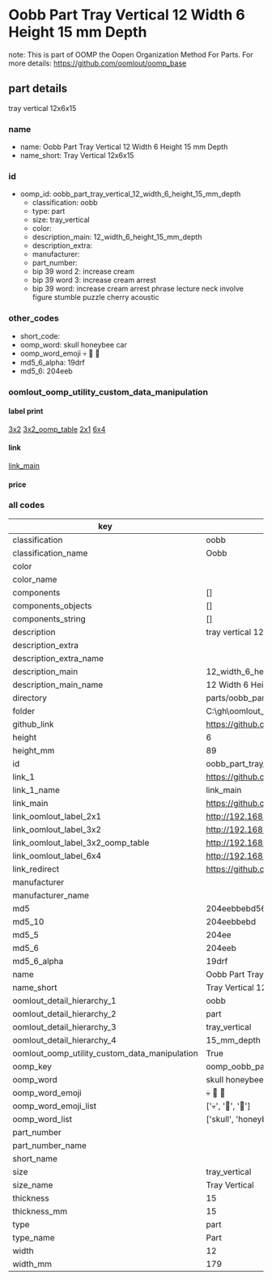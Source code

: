 # Oobb Part Tray Vertical 12 Width 6 Height 15 mm Depth  

note: This is part of OOMP the Oopen Organization Method For Parts. For more details: https://github.com/oomlout/oomp_base

##  part details
  



tray vertical 12x6x15



### name
* name: Oobb Part Tray Vertical 12 Width 6 Height 15 mm Depth
* name_short: Tray Vertical 12x6x15 
### id
* oomp_id: oobb_part_tray_vertical_12_width_6_height_15_mm_depth
  * classification: oobb
  * type: part
  * size: tray_vertical
  * color: 
  * description_main: 12_width_6_height_15_mm_depth
  * description_extra: 
  * manufacturer: 
  * part_number: 
  * bip 39 word 2: increase cream
  * bip 39 word 3: increase cream arrest
  * bip 39 word: increase cream arrest phrase lecture neck involve figure stumble puzzle cherry acoustic

### other_codes
* short_code: 
* oomp_word: skull honeybee car
* oomp_word_emoji :skull: :honeybee: :car:
* md5_6_alpha: 19drf
* md5_6: 204eeb






### oomlout_oomp_utility_custom_data_manipulation
#### label print
[3x2](http://192.168.1.245:1112/?label=oomp%2019drf)
[3x2_oomp_table](http://192.168.1.108:1112/?label=oomp%2019drf)
[2x1](http://192.168.1.242:1112/?label=oomp%2019drf)
[6x4](http://192.168.1.55:1112/?label=oomp%2019drf)    

#### link

[link_main](https://github.com/oomlout/oomlout_oobb_version_4_generated_parts/tree/main/navigation_oomp/oobb/part/tray_vertical/12_width_6_height_15_mm_depth/part)                              

#### price







### all codes 
| key | value |  
| --- | --- |  
| classification | oobb |  
| classification_name | Oobb |  
| color |  |  
| color_name |  |  
| components | [] |  
| components_objects | [] |  
| components_string | [] |  
| description | tray vertical 12x6x15 |  
| description_extra |  |  
| description_extra_name |  |  
| description_main | 12_width_6_height_15_mm_depth |  
| description_main_name | 12 Width 6 Height 15 mm Depth |  
| directory | parts/oobb_part_tray_vertical_12_width_6_height_15_mm_depth |  
| folder | C:\gh\oomlout_oobb_version_4_generated_parts\parts\oobb_part_tray_vertical_12_width_6_height_15_mm_depth |  
| github_link | https://github.com/oomlout/oomlout_oomp_part_src/tree/main/parts/oobb_part_tray_vertical_12_width_6_height_15_mm_depth |  
| height | 6 |  
| height_mm | 89 |  
| id | oobb_part_tray_vertical_12_width_6_height_15_mm_depth |  
| link_1 | https://github.com/oomlout/oomlout_oobb_version_4_generated_parts/tree/main/navigation_oomp/oobb/part/tray_vertical/12_width_6_height_15_mm_depth/part |  
| link_1_name | link_main |  
| link_main | https://github.com/oomlout/oomlout_oobb_version_4_generated_parts/tree/main/navigation_oomp/oobb/part/tray_vertical/12_width_6_height_15_mm_depth/part |  
| link_oomlout_label_2x1 | http://192.168.1.242:1112/?label=oomp%2019drf |  
| link_oomlout_label_3x2 | http://192.168.1.245:1112/?label=oomp%2019drf |  
| link_oomlout_label_3x2_oomp_table | http://192.168.1.108:1112/?label=oomp%2019drf |  
| link_oomlout_label_6x4 | http://192.168.1.55:1112/?label=oomp%2019drf |  
| link_redirect | https://github.com/oomlout/oomlout_oobb_version_4_generated_parts/tree/main/parts/oobb_tray_vertical_12_06_15 |  
| manufacturer |  |  
| manufacturer_name |  |  
| md5 | 204eebbebd560ec64ebf8a3c18ccbb95 |  
| md5_10 | 204eebbebd |  
| md5_5 | 204ee |  
| md5_6 | 204eeb |  
| md5_6_alpha | 19drf |  
| name | Oobb Part Tray Vertical 12 Width 6 Height 15 mm Depth |  
| name_short | Tray Vertical 12x6x15  |  
| oomlout_detail_hierarchy_1 | oobb |  
| oomlout_detail_hierarchy_2 | part |  
| oomlout_detail_hierarchy_3 | tray_vertical |  
| oomlout_detail_hierarchy_4 | 15_mm_depth |  
| oomlout_oomp_utility_custom_data_manipulation | True |  
| oomp_key | oomp_oobb_part_tray_vertical_12_width_6_height_15_mm_depth |  
| oomp_word | skull honeybee car |  
| oomp_word_emoji | :skull: :honeybee: :car: |  
| oomp_word_emoji_list | [':skull:', ':honeybee:', ':car:'] |  
| oomp_word_list | ['skull', 'honeybee', 'car'] |  
| part_number |  |  
| part_number_name |  |  
| short_name |  |  
| size | tray_vertical |  
| size_name | Tray Vertical |  
| thickness | 15 |  
| thickness_mm | 15 |  
| type | part |  
| type_name | Part |  
| width | 12 |  
| width_mm | 179 |  
